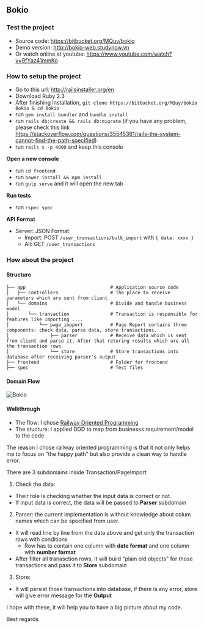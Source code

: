 ## Bokio

### Test the project
+ Source code: https://bitbucket.org/MQuy/bokio
+ Demo version: http://bokio-web.studynow.vn
+ Or watch online at youtube: https://www.youtube.com/watch?v=9fYaz41mmKo

### How to setup the project

+ Go to this url: http://railsinstaller.org/en
+ Download Ruby 2.3
+ After finishing installation, `git clone https://bitbucket.org/MQuy/bokio Bokio & cd Bokio`
+ run `gem install bundler` and `bundle install`
+ run `rails db:create && rails db:migrate` (if you have any problem, please check this link https://stackoverflow.com/questions/35545361/rails-the-system-cannot-find-the-path-specified)
+ run `rails s -p 4000` and keep this console

__Open a new console__
+ run `cd frontend`
+ run `bower install && npm install`
+ run `gulp serve` and it will open the new tab

__Run tests__
+ run `rspec spec`

__API Format__
+ Server: JSON Format
  + Import: POST `/user_transactions/bulk_import` with `{ data: xxxx }`
  + All: GET `/user_transactions`

### How about the project

#### Structure

```
├── app                               # Application source code
│   ├── controllers                   # The place to receive parameters which are sent from client
│   └── domains                       # Divide and handle business model
│       └── transaction               # Transaction is responsible for features like importing ....
│           └── page_impport          # Page Report contains three components: check data, parse data, store transactions.
│               ├── parser            # Receive data which is sent from client and parse it. After that returing results which are all the transaction rows
│               └── store             # Store transactions into database after receiving parser's output
├── frontend                          # Folder for frontend
├── spec                              # Test files
```

#### Domain Flow

![Bokio](http://i.imgur.com/rkkxNw2.png)

#### Walkthrough

+ The flow: I chose [Railway Oriented Programming](https://fsharpforfunandprofit.com/rop/)
+ The stucture: I applied DDD to map from businesss requirement/model to the code

The reason I chose railway oriented programming is that it not only helps me to focus on "the happy path" but also provide a clean way to handle error.

There are 3 subdomains inside Transaction/PageImport
1. Check the data:
+ Their role is checking whether the input data is correct or not.
+ If input data is correct, the data will be passed to __Parser__ subdomain
2. Parser: the current implementation is without knowledge about colum names which can be specified from user.
+ It will read line by line from the data above and get only the transaction rows with conditions
  + Row has to contain one column with **__date format__** and one column with **__number format__**
+ After filter all tranasction rows, it will build "plain old objects" for those transactions and pass it to __Store__ subdomain
3. Store:
+ It will persist those transactions into database, if there is any error, store will give error message for the __Output__

I hope with these, it will help you to have a big picture about my code.

Best regards
